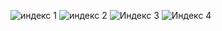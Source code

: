 ![индекс 1](https://github.com/user-attachments/assets/0ca22cae-4a77-4d01-a08a-4dfc2774b084)
![индекс 2](https://github.com/user-attachments/assets/87c6532d-a0e6-44f3-a4d3-bd2001a75c14)
![Индекс 3](https://github.com/user-attachments/assets/9ed40b30-52d7-41e8-8c0c-acdb028fb17a)
![Индекс 4](https://github.com/user-attachments/assets/52428643-4e86-4397-ba7a-5fa48bf7ab34)
